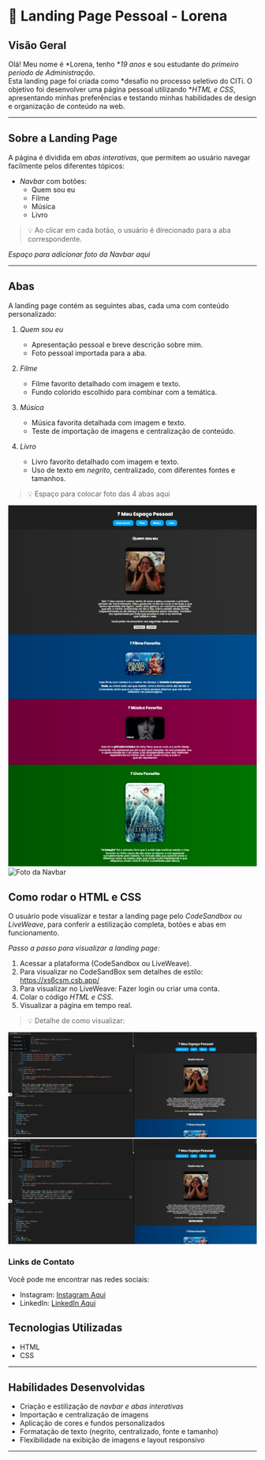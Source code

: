 # 🌟 Landing Page Pessoal - Lorena

## Visão Geral
Olá! Meu nome é *Lorena, tenho **19 anos* e sou estudante do *primeiro período de Administração*.  
Esta landing page foi criada como *desafio no processo seletivo do CITi. O objetivo foi desenvolver uma página pessoal utilizando **HTML e CSS*, apresentando minhas preferências e testando minhas habilidades de design e organização de conteúdo na web.

---

## Sobre a Landing Page
A página é dividida em *abas interativas*, que permitem ao usuário navegar facilmente pelos diferentes tópicos:

- *Navbar* com botões:
  - Quem sou eu
  - Filme
  - Música
  - Livro

> 💡 Ao clicar em cada botão, o usuário é direcionado para a aba correspondente.

*Espaço para adicionar foto da Navbar aqui*  

---

## Abas
A landing page contém as seguintes abas, cada uma com conteúdo personalizado:

1. *Quem sou eu*  
   - Apresentação pessoal e breve descrição sobre mim.  
   - Foto pessoal importada para a aba.  

2. *Filme*  
   - Filme favorito detalhado com imagem e texto.  
   - Fundo colorido escolhido para combinar com a temática.

3. *Música*  
   - Música favorita detalhada com imagem e texto.  
   - Teste de importação de imagens e centralização de conteúdo.  

4. *Livro*  
   - Livro favorito detalhado com imagem e texto.  
   - Uso de texto em *negrito*, centralizado, com diferentes fontes e tamanhos.

> 💡 Espaço para colocar foto das 4 abas aqui  

![Foto da Navbar](https://github.com/lorenaflor-gif/ptc-citi/blob/main/imagens/WhatsApp%20Image%202025-10-25%20at%2016.32.20.jpeg?raw=true)
![Foto da Navbar]([https://github.com/lorenaflor-gif/ptc-citi/blob/main/imagens/WhatsApp%20Image%202025-10-25%20at%2016.32.20.jpeg?raw=true](https://github.com/lorenaflor-gif/ptc-citi/blob/main/imagens/WhatsApp%20Image%202025-10-25%20at%2016.32.20.jpeg?raw=true))


## Como rodar o HTML e CSS
O usuário pode visualizar e testar a landing page pelo *CodeSandbox ou LiveWeave*, para conferir a estilização completa, botões e abas em funcionamento.  

*Passo a passo para visualizar a landing page:*
1. Acessar a plataforma (CodeSandbox ou LiveWeave).
2. Para visualizar no CodeSandBox sem detalhes de estilo: https://xs6csm.csb.app/
3. Para visualizar no LiveWeave: Fazer login ou criar uma conta.  
4. Colar o código *HTML e CSS*.  
5. Visualizar a página em tempo real.  

> 💡 Detalhe de como visualizar: 

![Foto da Landing Page completa](https://raw.githubusercontent.com/lorenaflor-gif/ptc-citi/refs/heads/main/imagens/WhatsApp%20Image%202025-10-25%20at%2016.41.55.jpeg)
![Foto da Landing Page completa](https://github.com/lorenaflor-gif/ptc-citi/blob/main/imagens/WhatsApp%20Image%202025-10-25%20at%2016.41.55.jpeg?raw=true)



### Links de Contato
Você pode me encontrar nas redes sociais:

- Instagram: [Instagram Aqui](https://www.instagram.com/lorena.flor_?igsh=MTk5dzJxd3ltODhiag==)  
- LinkedIn: [LinkedIn Aqui](https://www.linkedin.com/in/lorena-flor-8992ba353?utm_source=share&utm_campaign=share_via&utm_content=profile&utm_medium=ios_app)

## Tecnologias Utilizadas
- HTML  
- CSS  

---

## Habilidades Desenvolvidas
- Criação e estilização de *navbar e abas interativas*  
- Importação e centralização de imagens  
- Aplicação de cores e fundos personalizados  
- Formatação de texto (negrito, centralizado, fonte e tamanho)  
- Flexibilidade na exibição de imagens e layout responsivo  

---
